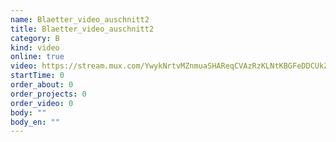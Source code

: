 ```yaml
---
name: Blaetter_video_auschnitt2
title: Blaetter_video_auschnitt2
category: B
kind: video
online: true
video: https://stream.mux.com/YwykNrtvMZnmuaSHAReqCVAzRzKLNtKBGFeDDCUkZwU
startTime: 0
order_about: 0
order_projects: 0
order_video: 0
body: ""
body_en: ""
---
```

